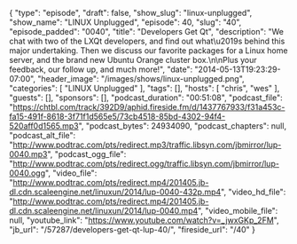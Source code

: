 {
  "type": "episode",
  "draft": false,
  "show_slug": "linux-unplugged",
  "show_name": "LINUX Unplugged",
  "episode": 40,
  "slug": "40",
  "episode_padded": "0040",
  "title": "Developers Get Qt",
  "description": "We chat with two of the LXQt developers, and find out what\u2019s behind this major undertaking. Then we discuss our favorite packages for a Linux home server, and the brand new Ubuntu Orange cluster box.\n\nPlus your feedback, our follow up, and much more!",
  "date": "2014-05-13T19:23:29-07:00",
  "header_image": "/images/shows/linux-unplugged.png",
  "categories": [
    "LINUX Unplugged"
  ],
  "tags": [],
  "hosts": [
    "chris",
    "wes"
  ],
  "guests": [],
  "sponsors": [],
  "podcast_duration": "00:51:08",
  "podcast_file": "https://chtbl.com/track/392D9/aphid.fireside.fm/d/1437767933/f31a453c-fa15-491f-8618-3f71f1d565e5/73cb4518-85bd-4302-94f4-520aff0d1565.mp3",
  "podcast_bytes": 24934090,
  "podcast_chapters": null,
  "podcast_alt_file": "http://www.podtrac.com/pts/redirect.mp3/traffic.libsyn.com/jbmirror/lup-0040.mp3",
  "podcast_ogg_file": "http://www.podtrac.com/pts/redirect.ogg/traffic.libsyn.com/jbmirror/lup-0040.ogg",
  "video_file": "http://www.podtrac.com/pts/redirect.mp4/201405.jb-dl.cdn.scaleengine.net/linuxun/2014/lup-0040-432p.mp4",
  "video_hd_file": "http://www.podtrac.com/pts/redirect.mp4/201405.jb-dl.cdn.scaleengine.net/linuxun/2014/lup-0040.mp4",
  "video_mobile_file": null,
  "youtube_link": "https://www.youtube.com/watch?v=_jwxGKp_2FM",
  "jb_url": "/57287/developers-get-qt-lup-40/",
  "fireside_url": "/40"
}

